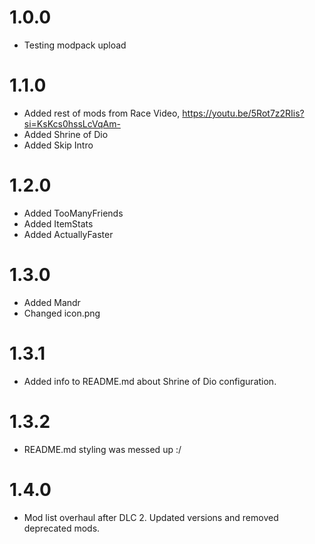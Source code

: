 # 1.0.0 
- Testing modpack upload

# 1.1.0
- Added rest of mods from Race Video, https://youtu.be/5Rot7z2RIis?si=KsKcs0hssLcVqAm-
- Added Shrine of Dio 
- Added Skip Intro

# 1.2.0
- Added TooManyFriends
- Added ItemStats
- Added ActuallyFaster

# 1.3.0
- Added Mandr
- Changed icon.png

# 1.3.1
- Added info to README.md about Shrine of Dio configuration.

# 1.3.2
- README.md styling was messed up :/

# 1.4.0 
- Mod list overhaul after DLC 2. Updated versions and removed deprecated mods. 